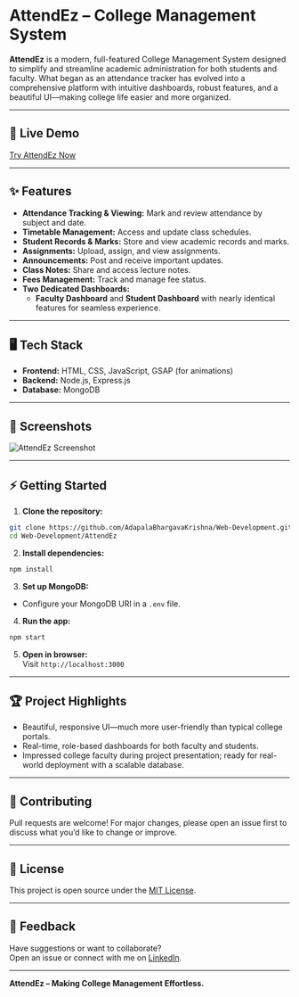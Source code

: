 # AttendEz – College Management System

**AttendEz** is a modern, full-featured College Management System designed to simplify and streamline academic administration for both students and faculty. What began as an attendance tracker has evolved into a comprehensive platform with intuitive dashboards, robust features, and a beautiful UI—making college life easier and more organized.

---

## 🚀 Live Demo

[Try AttendEz Now](https://adapalabhargavakrishna.github.io/Web-Development/AttendEz/index.html)

---

## ✨ Features

- **Attendance Tracking & Viewing:** Mark and review attendance by subject and date.
- **Timetable Management:** Access and update class schedules.
- **Student Records & Marks:** Store and view academic records and marks.
- **Assignments:** Upload, assign, and view assignments.
- **Announcements:** Post and receive important updates.
- **Class Notes:** Share and access lecture notes.
- **Fees Management:** Track and manage fee status.
- **Two Dedicated Dashboards:**  
  - **Faculty Dashboard** and **Student Dashboard** with nearly identical features for seamless experience.

---

## 🖥️ Tech Stack

- **Frontend:** HTML, CSS, JavaScript, GSAP (for animations)
- **Backend:** Node.js, Express.js
- **Database:** MongoDB

---

## 📸 Screenshots

![AttendEz Screenshot](https://adapalabhargavakrishna.github.io/Web-Development/Portfolio/assets/attendz.png)

---

## ⚡ Getting Started

1. **Clone the repository:**
```bash
git clone https://github.com/AdapalaBhargavaKrishna/Web-Development.git
cd Web-Development/AttendEz
```

2. **Install dependencies:**
```bash
npm install
```

3. **Set up MongoDB:**  
- Configure your MongoDB URI in a `.env` file.

4. **Run the app:**
```bash
npm start
```

5. **Open in browser:**  
Visit `http://localhost:3000`

---

## 🏆 Project Highlights

- Beautiful, responsive UI—much more user-friendly than typical college portals.
- Real-time, role-based dashboards for both faculty and students.
- Impressed college faculty during project presentation; ready for real-world deployment with a scalable database.

---

## 🤝 Contributing

Pull requests are welcome! For major changes, please open an issue first to discuss what you’d like to change or improve.

---

## 📄 License

This project is open source under the [MIT License](LICENSE).

---

## 🙌 Feedback

Have suggestions or want to collaborate?  
Open an issue or connect with me on [LinkedIn](https://www.linkedin.com/in/adapalabhargavakrishna/).

---

**AttendEz – Making College Management Effortless.**
